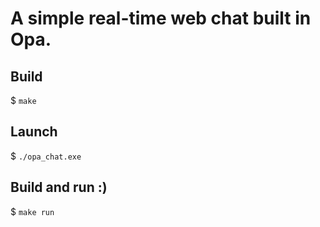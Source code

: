 A simple real-time web chat built in Opa.
=========================================

Build
-----

$ `make`

Launch
------

$ `./opa_chat.exe`

Build and run :)
----------------

$ `make run`
